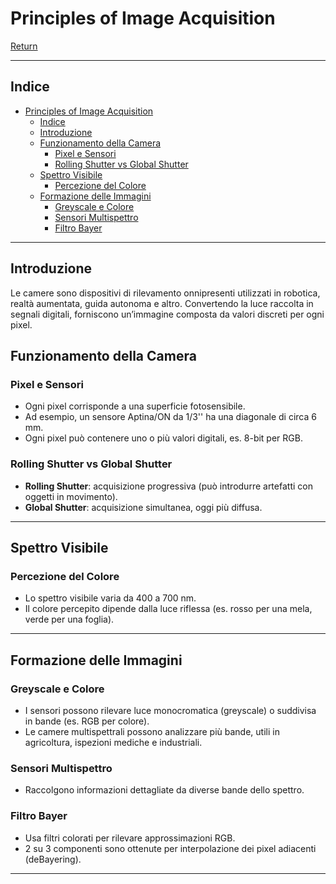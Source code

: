 # Principles of Image Acquisition

[Return](./SistemiDigitali.md)

---

## Indice

- [Principles of Image Acquisition](#principles-of-image-acquisition)
  - [Indice](#indice)
  - [Introduzione](#introduzione)
  - [Funzionamento della Camera](#funzionamento-della-camera)
    - [Pixel e Sensori](#pixel-e-sensori)
    - [Rolling Shutter vs Global Shutter](#rolling-shutter-vs-global-shutter)
  - [Spettro Visibile](#spettro-visibile)
    - [Percezione del Colore](#percezione-del-colore)
  - [Formazione delle Immagini](#formazione-delle-immagini)
    - [Greyscale e Colore](#greyscale-e-colore)
    - [Sensori Multispettro](#sensori-multispettro)
    - [Filtro Bayer](#filtro-bayer)

---

## Introduzione

Le camere sono dispositivi di rilevamento onnipresenti utilizzati in robotica, realtà aumentata, guida autonoma e altro. Convertendo la luce raccolta in segnali digitali, forniscono un’immagine composta da valori discreti per ogni pixel.

## Funzionamento della Camera

### Pixel e Sensori
- Ogni pixel corrisponde a una superficie fotosensibile.
- Ad esempio, un sensore Aptina/ON da 1/3'' ha una diagonale di circa 6 mm.
- Ogni pixel può contenere uno o più valori digitali, es. 8-bit per RGB.

### Rolling Shutter vs Global Shutter
- **Rolling Shutter**: acquisizione progressiva (può introdurre artefatti con oggetti in movimento).
- **Global Shutter**: acquisizione simultanea, oggi più diffusa.

---

## Spettro Visibile

### Percezione del Colore
- Lo spettro visibile varia da 400 a 700 nm.
- Il colore percepito dipende dalla luce riflessa (es. rosso per una mela, verde per una foglia).

---

## Formazione delle Immagini

### Greyscale e Colore
- I sensori possono rilevare luce monocromatica (greyscale) o suddivisa in bande (es. RGB per colore).
- Le camere multispettrali possono analizzare più bande, utili in agricoltura, ispezioni mediche e industriali.

### Sensori Multispettro
- Raccolgono informazioni dettagliate da diverse bande dello spettro.

### Filtro Bayer
- Usa filtri colorati per rilevare approssimazioni RGB. 
- 2 su 3 componenti sono ottenute per interpolazione dei pixel adiacenti (deBayering).

---
